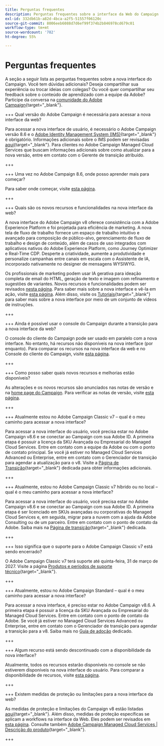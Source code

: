 ```yaml
---
title: Perguntas frequentes
description: Perguntas frequentes sobre a interface da Web do Campaign
exl-id: 332db61b-a82d-4bca-a2f5-51557f06120c
source-git-commit: 8006eeb6088d7d6ef99f374b2b846978cd679c01
workflow-type: tm+mt
source-wordcount: '782'
ht-degree: 55%

---
```


# Perguntas frequentes

A seção a seguir lista as perguntas frequentes sobre a nova interface do Campaign. Você tem dúvidas adicionais? Deseja compartilhar sua experiência ou trocar ideias com colegas? Ou você quer compartilhar seu feedback sobre o conteúdo de aprendizado com a equipe da Adobe? Participe da conversa na [comunidade do Adobe Campaign](https://experienceleaguecommunities.adobe.com/t5/adobe-campaign-classic-v7/ct-p/adobe-campaign-classic-community?profile.language=pt){target="_blank"}.

+++ Qual versão do Adobe Campaign é necessária para acessar a nova interface da web?

Para acessar a nova interface de usuário, é necessário o Adobe Campaign versão 8.6 e o [Adobe Identity Management System (IMS)](https://helpx.adobe.com/br/enterprise/using/identity.html){target="_blank"} é obrigatório. Informações adicionais sobre o IMS podem ser revisadas [aqui](https://experienceleague.adobe.com/pt-br/docs/campaign/technotes-ac/tn-new/migrate-users-to-ims){target="_blank"}. Para clientes no Adobe Campaign Managed Cloud Services que buscam informações adicionais sobre como atualizar para a nova versão, entre em contato com o Gerente de transição atribuído.

+++

+++ Uma vez no Adobe Campaign 8.6, onde posso aprender mais para começar?

Para saber onde começar, visite [esta página](../get-started/get-started.md).

+++

+++ Quais são os novos recursos e funcionalidades na nova interface da web?

A nova interface do Adobe Campaign v8 oferece consistência com a Adobe Experience Platform e foi projetada para eficiência de marketing. A nova tela de fluxo de trabalho fornece um espaço de trabalho intuitivo e avançado para composição de público-alvo, gerenciamento de fluxo de trabalho e design de conteúdo, além de casos de uso integrados com aplicativos nativos do Adobe Experience Platform, como Journey Optimizer e Real-Time CDP. Desperte a criatividade, aumente a produtividade e personalize campanhas entre canais em escala com o Assistente de IA, incorporado nativamente no designer de mensagens WYSIWYG.

Os profissionais de marketing podem usar IA gerativa para ideação completa de email do HTML, geração de texto e imagem com refinamento e sugestões de variantes. Novos recursos e funcionalidades podem ser revisados [nesta página](../rn/whats-new.md). Para saber mais sobre a nova interface e vê-la em ação, visite [esta página](../get-started/user-interface.md). Além disso, visite os [Tutoriais](https://experienceleague.adobe.com/pt-br/docs/campaign-web-learn/tutorials/overview){target="_blank"} para saber mais sobre a nova interface por meio de um conjunto de vídeos de instruções.

+++

+++ Ainda é possível usar o console do Campaign durante a transição para a nova interface da web?

O console do cliente do Campaign pode ser usado em paralelo com a nova interface. No entanto, há recursos não disponíveis na nova interface (por enquanto). Para comparar os recursos na nova interface da web e no Console do cliente do Campaign, visite [esta página](../get-started/capability-matrix.md).

+++

+++ Como posso saber quais novos recursos e melhorias estão disponíveis?

As alterações e os novos recursos são anunciados nas notas de versão e na [home page do Campaign](../get-started/user-interface.md#user-interface-home). Para verificar as notas de versão, visite [esta página](../rn/release-notes.md).

+++

+++ Atualmente estou no Adobe Campaign Classic v7 – qual é o meu caminho para acessar a nova interface?

Para acessar a nova interface do usuário, você precisa estar no Adobe Campaign v8.6 e se conectar ao Campaign com sua Adobe ID. A primeira etapa é possuir a licença da SKU Avançada ou Empresarial do Managed Cloud Services. Entre em contato com a equipe da Adobe ou com o ponto de contato principal. Se você já estiver no Managed Cloud Services Advanced ou Enterprise, entre em contato com o Gerenciador de transição para agendar a atualização para o v8. Visite a [Página de Transição](https://experienceleague.adobe.com/pt-br/docs/campaign/campaign-v8/new/v7-to-v8){target="_blank"} dedicada para obter informações adicionais.

+++

+++ Atualmente, estou no Adobe Campaign Classic v7 híbrido ou no local – qual é o meu caminho para acessar a nova interface?

Para acessar a nova interface do usuário, você precisa estar no Adobe Campaign v8.6 e se conectar ao Campaign com sua Adobe ID. A primeira etapa é ser licenciado em SKUs avançadas ou corporativas do Managed Cloud Services e, em seguida, migrar para a nuvem com a ajuda da Adobe Consulting ou de um parceiro. Entre em contato com o ponto de contato da Adobe. Saiba mais na [Página de transição](https://experienceleague.adobe.com/pt-br/docs/campaign/campaign-v8/new/v7-to-v8){target="_blank"} dedicada.

+++

+++ Isso significa que o suporte para o Adobe Campaign Classic v7 está sendo encerrado?

O Adobe Campaign Classic v7 terá suporte até quinta-feira, 31 de março de 2027. Visite a página [Produtos e períodos de suporte técnico](https://helpx.adobe.com/br/support/programs/eol-matrix.html){target="_blank"}.

+++

+++ Atualmente, estou no Adobe Campaign Standard – qual é o meu caminho para acessar a nova interface?

Para acessar a nova interface, é preciso estar no Adobe Campaign v8.6. A primeira etapa é possuir a licença da SKU Avançada ou Empresarial do Managed Cloud Services. Entre em contato com o ponto de contato da Adobe. Se você já estiver no Managed Cloud Services Advanced ou Enterprise, entre em contato com o Gerenciador de transição para agendar a transição para a v8. Saiba mais no [Guia de adoção](../../adoption/home.md) dedicado.

+++

+++ Algum recurso está sendo descontinuado com a disponibilidade da nova interface?

Atualmente, todos os recursos estarão disponíveis no console se não estiverem disponíveis na nova interface do usuário. Para comparar a disponibilidade de recursos, visite [esta página](../get-started/capability-matrix.md).

+++

+++ Existem medidas de proteção ou limitações para a nova interface da web?

As medidas de proteção e limitações do Campaign v8 estão listadas [aqui](https://experienceleague.adobe.com/pt-br/docs/campaign/campaign-v8/releases/ac-guardrails){target="_blank"}. Além disso, medidas de proteção específicas se aplicam a workflows na interface da Web. Eles podem ser revisados em [esta página](../get-started/guardrails.md). Consulte também [Adobe Campaign Managed Cloud Services | Descrição do produto](https://helpx.adobe.com/br/legal/product-descriptions/adobe-campaign-managed-cloud-services.html){target="_blank"}.

+++